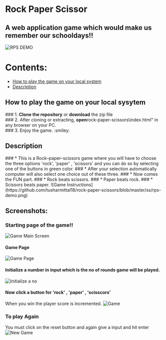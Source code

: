 # Rock Paper Scissor
## A web application game which would make us remember our schooldays!!
![RPS DEMO](https://github.com/tusharmittal18/rock-paper-scissors/blob/master/ss/rps.png)
# Contents:
* <a href="#Playing">How to play the game on your local system</a>
* <a href="#Description">Description</a>


<h2 id="Playing">How to play the game on your local sysytem</h2>
### 1. <strong>Clone the repository</strong> or <strong>download</strong> the zip file<br>
### 2. After cloning or extracting, <strong>open</strong>rock-paper-scissors\index.html" in any browser on your PC.<br>
### 3. Enjoy the game. :smiley:

<h2 id="Description">Description</h2>
### * This is a Rock–paper–scissors game where you will have to choose the three options 'rock', 'paper' , 'scissors' and you can do so by selecting one of the buttons in green color.
### * After your selection automatically computer will also select one choice out of these three.
### * Now comes the FUN part.
### * Rock beats scissors.
### * Paper beats rock.
### * Scissors beats paper.
![Game Instructions](https://github.com/tusharmittal18/rock-paper-scissors/blob/master/ss/rps-demo.png)


## Screenshots:
###  Starting page of the game!!
![Game Main Screen](https://github.com/tusharmittal18/rock-paper-scissors/blob/master/ss/first-page.png)

#### Game Page
![Game Page](https://github.com/tusharmittal18/rock-paper-scissors/blob/master/ss/game-page.png)

#### Initialize a number in input which is the no of rounds game will be played.
![Initialize a no](https://github.com/tusharmittal18/rock-paper-scissors/blob/master/ss/reset-completed.png)

#### Now click a button for 'rock' , 'paper' , 'scisscors'
When you win the player score is incremented.
![Game](https://github.com/tusharmittal18/rock-paper-scissors/blob/master/ss/last-chance.png)

### To play Again
You must click on the reset button and again give a input and hit enter
![New Game](https://github.com/tusharmittal18/rock-paper-scissors/blob/master/ss/play-again.png)

